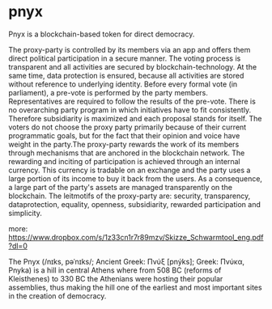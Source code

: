 # pnyx
Pnyx is a blockchain-based token for direct democracy.

The proxy-party is controlled by its members via an app and offers them direct political participation in a secure manner. The voting process is transparent and all activities are secured by blockchain-technology. At the same time, data protection is ensured, because all activities are stored without reference to underlying identity. Before every formal vote (in parliament), a pre-vote is performed by the party members. Representatives are required to follow the results of the pre-vote. There is no overarching party program in which initiatives have to fit consistently. Therefore subsidiarity is maximized and each proposal stands for itself. The voters do not choose the proxy party primarily because of their current programmatic goals, but for the fact that their opinion and voice have weight in the party.The proxy-party rewards the work of its members through mechanisms that are anchored in the blockchain network. The rewarding and inciting of participation is achieved through an internal currency. This currency is tradable on an exchange and the party uses a large portion of its income to buy it back from the users. As a consequence, a large part of the party's assets are managed transparently on the blockchain. The leitmotifs of the proxy-party are: security, transparency, dataprotection, equality, openness, subsidiarity, rewarded participation and simplicity.

more:
https://www.dropbox.com/s/1z33cn1r7r89mzv/Skizze_Schwarmtool_eng.pdf?dl=0

The Pnyx (/nɪks, pəˈnɪks/; Ancient Greek: Πνύξ [pnýks]; Greek: Πνύκα, Pnyka) is a hill in central Athens where from 508 BC (reforms of Kleisthenes) to 330 BC the Athenians were hosting their popular assemblies, thus making the hill one of the earliest and most important sites in the creation of democracy.
